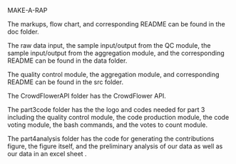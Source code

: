 MAKE-A-RAP

The markups, flow chart, and corresponding README can be found in the doc folder.

The raw data input, the sample input/output from the QC module, the sample input/output from the aggregation module, and the corresponding README can be found in the data folder.

The quality control module, the aggregation module, and corresponding README can be found in the src folder.

The CrowdFlowerAPI folder has the CrowdFlower API.

The part3code folder has the the logo and codes needed for part 3 including the quality control module, the code production module,
the code voting module, the bash commands, and the votes to count module.

The part4analysis folder has the code for generating the contributions figure, the figure itself, and the preliminary analysis of our data as well as our data in an excel sheet .


